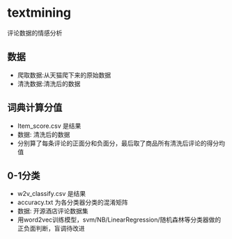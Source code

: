 # textmining
评论数据的情感分析
## 数据
- 爬取数据:从天猫爬下来的原始数据
- 清洗数据:清洗后的数据
## 词典计算分值
- Item_score.csv 是结果
- 数据: 清洗后的数据 
- 分别算了每条评论的正面分和负面分，最后取了商品所有清洗后评论的得分均值
## 0-1分类
- w2v_classify.csv 是结果
- accuracy.txt 为各分类器分类的混淆矩阵
- 数据: 开源酒店评论数据集
- 用word2vec训练模型，svm/NB/LinearRegression/随机森林等分类器做的正负面判断，盲调待改进

